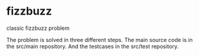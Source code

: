 # fizzbuzz
classic fizzbuzz problem

The problem is solved in three different steps.
The main source code is in the src/main repository.
And the testcases in the src/test repository.

